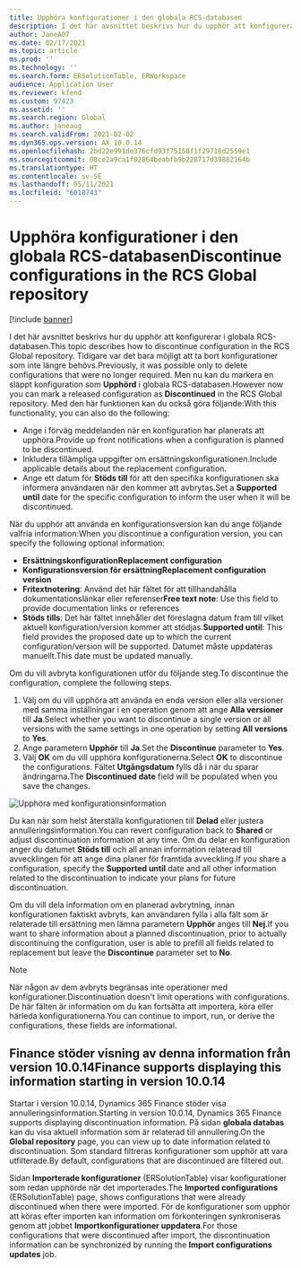 ```yaml
---
title: Upphöra konfigurationer i den globala RCS-databasen
description: I det här avsnittet beskrivs hur du upphör att konfigurerar i globala RCS-databasen.
author: JaneA07
ms.date: 02/17/2021
ms.topic: article
ms.prod: ''
ms.technology: ''
ms.search.form: ERSolutionTable, ERWorkspace
audience: Application User
ms.reviewer: kfend
ms.custom: 97423
ms.assetid: ''
ms.search.region: Global
ms.author: janeaug
ms.search.validFrom: 2021-02-02
ms.dyn365.ops.version: AX 10.0.14
ms.openlocfilehash: 2bd22e991de376cfd93f75158f1f29716d2559e1
ms.sourcegitcommit: 08ce2a9ca1f02064beabfb9b228717d39882164b
ms.translationtype: HT
ms.contentlocale: sv-SE
ms.lasthandoff: 05/11/2021
ms.locfileid: "6018743"
---
```

# <a name="discontinue-configurations-in-the-rcs-global-repository"></a><span data-ttu-id="93f44-103">Upphöra konfigurationer i den globala RCS-databasen</span><span class="sxs-lookup"><span data-stu-id="93f44-103">Discontinue configurations in the RCS Global repository</span></span>

[!include [banner](../includes/banner.md)]

<span data-ttu-id="93f44-104">I det här avsnittet beskrivs hur du upphör att konfigurerar i globala RCS-databasen.</span><span class="sxs-lookup"><span data-stu-id="93f44-104">This topic describes how to discontinue configuration in the RCS Global repository.</span></span> <span data-ttu-id="93f44-105">Tidigare var det bara möjligt att ta bort konfigurationer som inte längre behövs.</span><span class="sxs-lookup"><span data-stu-id="93f44-105">Previously, it was possible only to delete configurations that were no longer required.</span></span> <span data-ttu-id="93f44-106">Men nu kan du markera en släppt konfiguration som **Upphörd** i globala RCS-databasen.</span><span class="sxs-lookup"><span data-stu-id="93f44-106">However now you can mark a released configuration as **Discontinued** in the RCS Global repository.</span></span> <span data-ttu-id="93f44-107">Med den här funktionen kan du också göra följande:</span><span class="sxs-lookup"><span data-stu-id="93f44-107">With this functionality, you can also do the following:</span></span> 
 
 - <span data-ttu-id="93f44-108">Ange i förväg meddelanden när en konfiguration har planerats att upphöra.</span><span class="sxs-lookup"><span data-stu-id="93f44-108">Provide up front notifications when a configuration is planned to be discontinued.</span></span>
 - <span data-ttu-id="93f44-109">Inkludera tillämpliga uppgifter om ersättningskonfigurationen.</span><span class="sxs-lookup"><span data-stu-id="93f44-109">Include applicable details about the replacement configuration.</span></span>
 - <span data-ttu-id="93f44-110">Ange ett datum för **Stöds till** för att den specifika konfigurationen ska informera användaren när den kommer att avbrytas.</span><span class="sxs-lookup"><span data-stu-id="93f44-110">Set a **Supported until** date for the specific configuration to inform the user when it will be discontinued.</span></span>

<span data-ttu-id="93f44-111">När du upphör att använda en konfigurationsversion kan du ange följande valfria information:</span><span class="sxs-lookup"><span data-stu-id="93f44-111">When you discontinue a configuration version, you can specify the following optional information:</span></span>

  - <span data-ttu-id="93f44-112">**Ersättningskonfiguration**</span><span class="sxs-lookup"><span data-stu-id="93f44-112">**Replacement configuration**</span></span>
  - <span data-ttu-id="93f44-113">**Konfigurationsversion för ersättning**</span><span class="sxs-lookup"><span data-stu-id="93f44-113">**Replacement configuration version**</span></span>
  - <span data-ttu-id="93f44-114">**Fritextnotering**: Använd det här fältet för att tillhandahålla dokumentationslänkar eller referenser</span><span class="sxs-lookup"><span data-stu-id="93f44-114">**Free text note**: Use this field to provide documentation links or references</span></span>
  - <span data-ttu-id="93f44-115">**Stöds tills**: Det här fältet innehåller det föreslagna datum fram till vilket aktuell konfiguration/version kommer att stödjas.</span><span class="sxs-lookup"><span data-stu-id="93f44-115">**Supported until**: This field provides the proposed date up to which the current configuration/version will be supported.</span></span> <span data-ttu-id="93f44-116">Datumet måste uppdateras manuellt.</span><span class="sxs-lookup"><span data-stu-id="93f44-116">This date must be updated manually.</span></span>
  
<span data-ttu-id="93f44-117">Om du vill avbryta konfigurationen utför du följande steg.</span><span class="sxs-lookup"><span data-stu-id="93f44-117">To discontinue the configuration, complete the following steps.</span></span> 

1. <span data-ttu-id="93f44-118">Välj om du vill upphöra att använda en enda version eller alla versioner med samma inställningar i en operation genom att ange **Alla versioner** till **Ja**.</span><span class="sxs-lookup"><span data-stu-id="93f44-118">Select whether you want to discontinue a single version or all versions with the same settings in one operation by setting **All versions** to **Yes**.</span></span> 
2. <span data-ttu-id="93f44-119">Ange parametern **Upphör** till **Ja**.</span><span class="sxs-lookup"><span data-stu-id="93f44-119">Set the **Discontinue** parameter to **Yes**.</span></span>
3. <span data-ttu-id="93f44-120">Välj **OK** om du vill upphöra konfigurationerna.</span><span class="sxs-lookup"><span data-stu-id="93f44-120">Select **OK** to discontinue the configurations.</span></span> <span data-ttu-id="93f44-121">Fältet **Utgångsdatum** fylls då i när du sparar ändringarna.</span><span class="sxs-lookup"><span data-stu-id="93f44-121">The **Discontinued date** field will be populated when you save the changes.</span></span>

![Upphöra med konfigurationsinformation](media/Discontinue-details-2.png)
  
<span data-ttu-id="93f44-123">Du kan när som helst återställa konfigurationen till **Delad** eller justera annulleringsinformation.</span><span class="sxs-lookup"><span data-stu-id="93f44-123">You can revert configuration back to **Shared** or adjust discontinuation information at any time.</span></span> <span data-ttu-id="93f44-124">Om du delar en konfiguration anger du datumet **Stöds till** och all annan information relaterad till avvecklingen för att ange dina planer för framtida avveckling.</span><span class="sxs-lookup"><span data-stu-id="93f44-124">If you share a configuration, specify the **Supported until** date and all other information related to the discontinuation to indicate your plans for future discontinuation.</span></span>

<span data-ttu-id="93f44-125">Om du vill dela information om en planerad avbrytning, innan konfigurationen faktiskt avbryts, kan användaren fylla i alla fält som är relaterade till ersättning men lämna parametern **Upphör** anges till **Nej**.</span><span class="sxs-lookup"><span data-stu-id="93f44-125">If you want to share information about a planned discontinuation, prior to actually discontinuing the configuration, user is able to prefill all fields related to replacement but leave the **Discontinue** parameter set to **No**.</span></span>

> [!NOTE]
> <span data-ttu-id="93f44-126">När någon av dem avbryts begränsas inte operationer med konfigurationer.</span><span class="sxs-lookup"><span data-stu-id="93f44-126">Discontinuation doesn't limit operations with configurations.</span></span> <span data-ttu-id="93f44-127">De här fälten är information om du kan fortsätta att importera, köra eller härleda konfigurationerna.</span><span class="sxs-lookup"><span data-stu-id="93f44-127">You can continue to import, run, or derive the configurations, these fields are informational.</span></span>

## <a name="finance-supports-displaying-this-information-starting-in-version-10014"></a><span data-ttu-id="93f44-128">Finance stöder visning av denna information från version 10.0.14</span><span class="sxs-lookup"><span data-stu-id="93f44-128">Finance supports displaying this information starting in version 10.0.14</span></span>

<span data-ttu-id="93f44-129">Startar i version 10.0.14, Dynamics 365 Finance stöder visa annulleringsinformation.</span><span class="sxs-lookup"><span data-stu-id="93f44-129">Starting in version 10.0.14, Dynamics 365 Finance supports displaying discontinuation information.</span></span> <span data-ttu-id="93f44-130">På sidan **globala databas** kan du visa aktuell information som är relaterad till annullering.</span><span class="sxs-lookup"><span data-stu-id="93f44-130">On the **Global repository** page, you can view up to date information related to discontinuation.</span></span> <span data-ttu-id="93f44-131">Som standard filtreras konfigurationer som upphör att vara utfilterade.</span><span class="sxs-lookup"><span data-stu-id="93f44-131">By default, configurations that are discontinued are filtered out.</span></span>
  
<span data-ttu-id="93f44-132">Sidan **Importerade konfigurationer** (ERSolutionTable) visar konfigurationer som redan upphörde när det importerades.</span><span class="sxs-lookup"><span data-stu-id="93f44-132">The **Imported configurations** (ERSolutionTable) page, shows configurations that were already discontinued when there were imported.</span></span> <span data-ttu-id="93f44-133">För de konfigurationer som upphör att köras efter importen kan information om förkonteringen synkroniseras genom att jobbet **Importkonfigurationer uppdatera**.</span><span class="sxs-lookup"><span data-stu-id="93f44-133">For those configurations that were discontinued after import, the discontinuation information can be synchronized by running the **Import configurations updates** job.</span></span>


